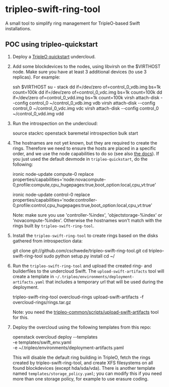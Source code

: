 tripleo-swift-ring-tool
=======================

A small tool to simplify ring management for TripleO-based Swift installations.


POC using tripleo-quickstart
----------------------------

1) Deploy a [TripleO quickstart][1] undercloud.

2) Add some blockdevices to the nodes, using libvirsh on the $VIRTHOST node.
   Make sure you have at least 3 additional devices (to use 3 replicas).
   For example:

    ssh $VIRTHOST
    su - stack
    dd if=/dev/zero of=control_0_vdb.img bs=1k count=100k
    dd if=/dev/zero of=control_0_vdc.img bs=1k count=100k
    dd if=/dev/zero of=control_0_vdd.img bs=1k count=100k
    virsh attach-disk --config control_0 ~/control_0_vdb.img vdb
    virsh attach-disk --config control_0 ~/control_0_vdc.img vdc
    virsh attach-disk --config control_0 ~/control_0_vdd.img vdd

3) Run the introspection on the undercloud:

    source stackrc
    openstack baremetal introspection bulk start

4) The hostnames are not yet known, but they are required to create the rings.
   Therefore we need to ensure the hosts are placed in a specific order, and we
   use the node capabilities to do so (see also [the docs][2]). If you just
   used the default devmode in `tripleo-quickstart`, do the following:

    ironic node-update compute-0 replace \
        properties/capabilities='node:novacompute-0,profile:compute,cpu_hugepages:true,boot_option:local,cpu_vt:true'

    ironic node-update control-0 replace \
        properties/capabilities='node:controller-0,profile:control,cpu_hugepages:true,boot_option:local,cpu_vt:true'

   Note: make sure you use 'controller-%index', 'objectstorage-%index' or
   'novacompute-%index'.  Otherwise the hostnames won't match with the rings
   built by `tripleo-swift-ring-tool`.

5) Install the `tripleo-swift-ring-tool` to create rings based on the
   disks gathered from introspection data:

    git clone git://github.com/cschwede/tripleo-swift-ring-tool.git
    cd tripleo-swift-ring-tool
    sudo python setup.py install
    cd ~/

6) Run the `tripleo-swift-ring-tool` and upload the created ring- and
   builderfiles to the undercloud Swift. The `upload-swift-artifacts` tool will
   create a template in `~/.tripleo/environments/deployment-artifacts.yaml`
   that includes a temporary url that will be used during the deployment.

    tripleo-swift-ring-tool overcloud-rings
    upload-swift-artifacts -f overcloud-rings/rings.tar.gz

   Note: you need the [tripleo-common/scripts/upload-swift-artifacts][3] tool for this.

7) Deploy the overcloud using the following templates from this repo:

    openstack overcloud deploy --templates \
        -e templates/swift_env.yaml \
        -e ~/.tripleo/environments/deployment-artifacts.yaml

   This will disable the default ring building in TripleO, fetch the rings
   created by tripleo-swift-ring-tool, and create XFS filesystems on all found
   blockdevices (except hda/sda/vda).  There is another template named
   `templates/storage_policy.yaml`; you can modify this if you need more than
   one storage policy, for example to use erasure coding.

[1]: https://github.com/openstack/tripleo-quickstart
[2]: http://docs.openstack.org/developer/tripleo-docs/advanced_deployment/node_placement.html
[3]: https://raw.githubusercontent.com/openstack/tripleo-common/master/scripts/upload-swift-artifacts
